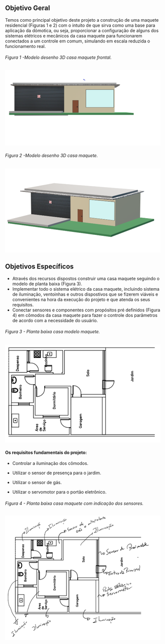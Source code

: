 ## Objetivo Geral

Temos como principal objetivo deste projeto a construção de uma maquete residencial (Figuras 1 e 2) com o intuito de que sirva como uma base para aplicação 
da dómotica, ou seja, proporcionar a configuração de alguns dos sistemas elétricos e mecânicos da casa maquete para funcionarem conectados a um controle em comum, simulando 
em escala reduzida o funcionamento real.


###### Figura 1 -Modelo desenho 3D casa maquete frontal.

![VISTA3DFRENTEMODELOCASA](./Imagens/maquetedesenho3dfrente.png) 

###### Figura 2 -Modelo desenho 3D casa maquete. 

![VISTA3DMODELOCASA](./Imagens/maquetedesenho3d.png) 

## Objetivos Específicos 

* Através dos recursos dispostos construir uma casa maquete seguindo o modelo de planta baixa (Figura 3).  
* Implementar todo o sistema elétrico da casa maquete, incluindo sistema de iluminação, ventoinhas e outros dispostivos que se fizerem viáveis e convenientes
na hora da execução do projeto e que atenda os seus requisitos.  
* Conectar sensores e componentes com propósitos pré definidos (Figura 4) em cômodos da casa maquete para fazer o controle dos parâmetros de acordo com a 
necessidade do usuário. 

###### Figura 3 - Planta baixa casa modelo maquete.

![PLANTABAIXAMODELOCASA](./Imagens/modelomaquetecasa1.png) 

#### Os requisitos fundamentais do projeto:
 * Controlar a iluminação dos cômodos.

* Utilizar o sensor de presença para o jardim.

* Utilizar o sensor de gás.

* Utilizar o servomotor para o portão eletrônico.

###### Figura 4 - Planta baixa casa maquete com indicação dos sensores.

![PLANTABAIXAMODELOCASASENSORES](./Imagens/modelomaquetecasasensores1.png) 
